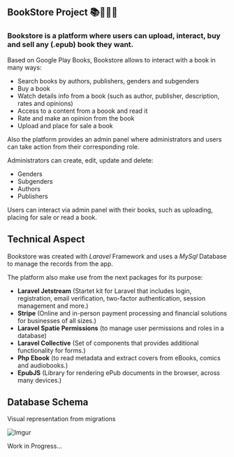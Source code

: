 ## BookStore Project 📚📕📗📘

### Bookstore is a platform where users can upload, interact, buy and sell any (.epub) book they want. 

<p>Based on Google Play Books, Bookstore allows to interact with a book in many ways:
    
<ul>
    <li>
        Search books by authors, publishers, genders and subgenders
    </li>
    <li>
        Buy a book
    </li>
    <li>
        Watch details info from a book (such as author, publisher, description, rates and opinions)
    </li>
    <li>
        Access to a content from a boook and read it
    </li>
    <li>
        Rate and make an opinion from the book
    </li>
    <li>
        Upload and place for sale a book
    </li>
</ul>

Also the platform provides an admin panel where administrators and users can take action from their corresponding role.

Administrators can create, edit, update and delete:

<ul>
    <li>Genders</li>
    <li>Subgenders</li>
    <li>Authors</li>
    <li>Publishers</li>
</ul>

Users can interact via admin panel with their books, such as uploading, placing for sale or read a book.


## Technical Aspect

Bookstore was created with *Laravel* Framework and uses a *MySql* Database to manage the records from the app.

The platform also make use from the next packages for its purpose:

<ul>
    <li>
        <b>Laravel Jetstream</b> (Startet kit for Laravel that includes login, registration, email verification, two-factor authentication, session management and more.)
    </li>
    <li>
        <b>Stripe</b> (Online and in-person payment processing and financial solutions for businesses of all sizes.)
    </li>
    <li>
        <b>Laravel Spatie Permissions</b> (to manage user permissions and roles in a database)
    </li>
     <li>
        <b>Laravel Collective</b> (Set of components that provides additional functionality for forms.)
    </li>
    <li>
        <b>Php Ebook</b> (to read metadata and extract covers from eBooks, comics and audiobooks.)
    </li>
    <li>
        <b>EpubJS</b> (Library for rendering ePub documents in the browser, across many devices.)
    </li>
</ul>

## Database Schema

Visual representation from migrations

![Imgur](https://i.imgur.com/2uNnZTo.png)

Work in Progress...
